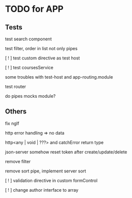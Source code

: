 # TODO for APP

## Tests

test search component

test filter, order in list not only pipes

[ ! ] test custom directive as test host

[ ! ] test coursesService

some troubles with test-host and app-routing.module

test router

do pipes mocks module?

## Others

fix ngIf <Load More>

http error handling => no data

http<any | void | ???> and catchError return type

json-server somehow reset token after create/update/delete

remove filter

remove sort pipe, implement server sort

[ ! ] validation directive in custom formControl

[ ! ] change author interface to array
